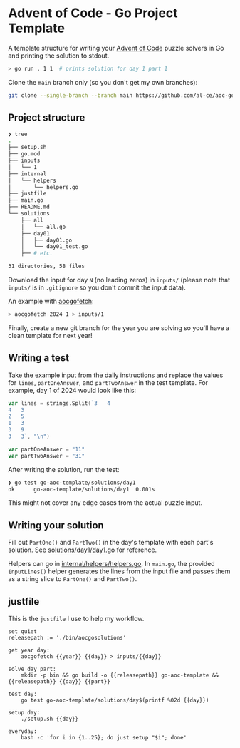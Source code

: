 # Advent of Code - Go Project Template

A template structure for writing your [Advent of Code](https://adventofcode.com/) puzzle solvers in Go and printing the solution to stdout.

```bash
> go run . 1 1  # prints solution for day 1 part 1
```

Clone the `main` branch only (so you don't get my own branches):

```bash
git clone --single-branch --branch main https://github.com/al-ce/aoc-go-template.git
```

## Project structure

```bash
❯ tree
.
├── setup.sh
├── go.mod
├── inputs
│   └── 1
├── internal
│   └── helpers
│       └── helpers.go
├── justfile
├── main.go
├── README.md
└── solutions
    ├── all
    │   └── all.go
    ├── day01
    │   ├── day01.go
    │   └── day01_test.go
    ├── # etc.

31 directories, 58 files
```

Download the input for day `N` (no leading zeros) in `inputs/` (please note that `inputs/` is in `.gitignore` so you don't commit the input data).

An example with [aocgofetch](https://github.com/al-ce/aocgofetch):

```bash
> aocgofetch 2024 1 > inputs/1
```

Finally, create a new git branch for the year you are solving so you'll have a clean template for next year!

## Writing a test

Take the example input from the daily instructions and replace the values for `lines`, `partOneAnswer`, and `partTwoAnswer` in the test template. For example, day 1 of 2024 would look like this:

```go
var lines = strings.Split(`3   4
4   3
2   5
1   3
3   9
3   3`, "\n")

var partOneAnswer = "11"
var partTwoAnswer = "31"
```

After writing the solution, run the test:

```bash
❯ go test go-aoc-template/solutions/day1
ok      go-aoc-template/solutions/day1  0.001s
```

This might not cover any edge cases from the actual puzzle input.

## Writing your solution

Fill out `PartOne()` and `PartTwo()` in the day's template with each part's solution. See [solutions/day1/day1.go](solutions/day1/day1.go) for reference.

Helpers can go in [internal/helpers/helpers.go](internal/helpers/helpers.go). In `main.go`, the provided `InputLines()` helper generates the lines from the input file and passes them as a string slice to `PartOne()` and `PartTwo()`.


## justfile

This is the `justfile` I use to help my workflow.

```just
set quiet
releasepath := './bin/aocgosolutions'

get year day:
    aocgofetch {{year}} {{day}} > inputs/{{day}}

solve day part:
    mkdir -p bin && go build -o {{releasepath}} go-aoc-template && {{releasepath}} {{day}} {{part}}

test day:
    go test go-aoc-template/solutions/day$(printf %02d {{day}})

setup day:
    ./setup.sh {{day}}

everyday:
    bash -c 'for i in {1..25}; do just setup "$i"; done'
```
